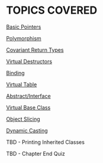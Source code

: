 # TOPICS COVERED

[Basic Pointers](BasicPointersAndReferencetypesInInheritance.cpp)

[Polymorphism](polimorphism.cpp)

[Covariant Return Types](final-covariantreturnTypes.cpp)

[Virtual Destructors](virtualDestructors.cpp)

[Binding](earlyBinding-lateBinding.cpp)

[Virtual Table](virtualTable.cpp)

[Abstract/Interface](pureVirtual-Abstract-Interfaces.cpp)

[Virtual Base Class](virtualbaseClasse.cpp)

[Object Slicing](objectSlicing.cpp)

[Dynamic Casting](dynamicCasts.cpp)

TBD - Printing Inherited Classes

TBD - Chapter End Quiz
